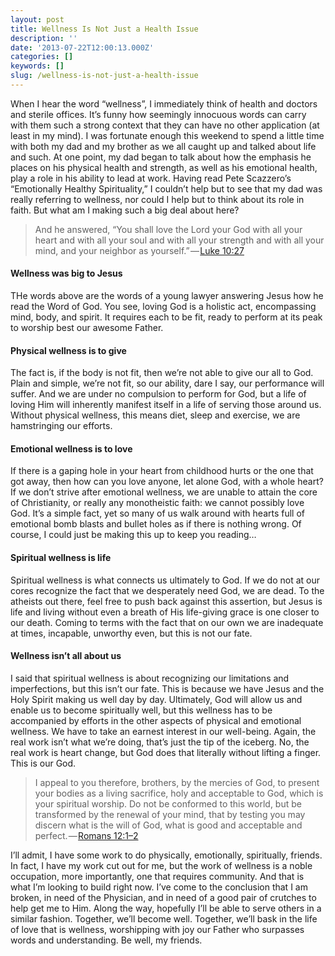 ```yaml
---
layout: post
title: Wellness Is Not Just a Health Issue
description: ''
date: '2013-07-22T12:00:13.000Z'
categories: []
keywords: []
slug: /wellness-is-not-just-a-health-issue
---
```


When I hear the word “wellness”, I immediately think of health and doctors and sterile offices. It’s funny how seemingly innocuous words can carry with them such a strong context that they can have no other application (at least in my mind). I was fortunate enough this weekend to spend a little time with both my dad and my brother as we all caught up and talked about life and such. At one point, my dad began to talk about how the emphasis he places on his physical health and strength, as well as his emotional health, play a role in his ability to lead at work. Having read Pete Scazzero’s “Emotionally Healthy Spirituality,” I couldn’t help but to see that my dad was really referring to wellness, nor could I help but to think about its role in faith. But what am I making such a big deal about here?

> And he answered, “You shall love the Lord your God with all your heart and with all your soul and with all your strength and with all your mind, and your neighbor as yourself.” — [Luke 10:27](http://www.biblegateway.com/passage/?search=Luke+10:27&version=ESV)

#### Wellness was big to Jesus

THe words above are the words of a young lawyer answering Jesus how he read the Word of God. You see, loving God is a holistic act, encompassing mind, body, and spirit. It requires each to be fit, ready to perform at its peak to worship best our awesome Father.

#### Physical wellness is to give

The fact is, if the body is not fit, then we’re not able to give our all to God. Plain and simple, we’re not fit, so our ability, dare I say, our performance will suffer. And we are under no compulsion to perform for God, but a life of loving Him will inherently manifest itself in a life of serving those around us. Without physical wellness, this means diet, sleep and exercise, we are hamstringing our efforts.

#### Emotional wellness is to love

If there is a gaping hole in your heart from childhood hurts or the one that got away, then how can you love anyone, let alone God, with a whole heart? If we don’t strive after emotional wellness, we are unable to attain the core of Christianity, or really any monotheistic faith: we cannot possibly love God. It’s a simple fact, yet so many of us walk around with hearts full of emotional bomb blasts and bullet holes as if there is nothing wrong. Of course, I could just be making this up to keep you reading…

#### Spiritual wellness is life

Spiritual wellness is what connects us ultimately to God. If we do not at our cores recognize the fact that we desperately need God, we are dead. To the atheists out there, feel free to push back against this assertion, but Jesus is life and living without even a breath of His life-giving grace is one closer to our death. Coming to terms with the fact that on our own we are inadequate at times, incapable, unworthy even, but this is not our fate.

#### Wellness isn’t all about us

I said that spiritual wellness is about recognizing our limitations and imperfections, but this isn’t our fate. This is because we have Jesus and the Holy Spirit making us well day by day. Ultimately, God will allow us and enable us to become spiritually well, but this wellness has to be accompanied by efforts in the other aspects of physical and emotional wellness. We have to take an earnest interest in our well-being. Again, the real work isn’t what we’re doing, that’s just the tip of the iceberg. No, the real work is heart change, but God does that literally without lifting a finger. This is our God.

> I appeal to you therefore, brothers, by the mercies of God, to present your bodies as a living sacrifice, holy and acceptable to God, which is your spiritual worship. Do not be conformed to this world, but be transformed by the renewal of your mind, that by testing you may discern what is the will of God, what is good and acceptable and perfect. — [Romans 12:1–2](http://www.biblegateway.com/passage/?search=romans%2012:1-2&version=ESV)

I’ll admit, I have some work to do physically, emotionally, spiritually, friends. In fact, I have my work cut out for me, but the work of wellness is a noble occupation, more importantly, one that requires community. And that is what I’m looking to build right now. I’ve come to the conclusion that I am broken, in need of the Physician, and in need of a good pair of crutches to help get me to Him. Along the way, hopefully I’ll be able to serve others in a similar fashion. Together, we’ll become well. Together, we’ll bask in the life of love that is wellness, worshipping with joy our Father who surpasses words and understanding. Be well, my friends.